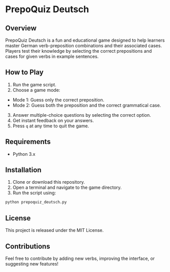 # PrepoQuiz Deutsch

## Overview

PrepoQuiz Deutsch is a fun and educational game designed to help learners master German verb-preposition combinations and their associated cases. Players test their knowledge by selecting the correct prepositions and cases for given verbs in example sentences.

## How to Play

1. Run the game script.
2. Choose a game mode:
  - Mode 1: Guess only the correct preposition.
  - Mode 2: Guess both the preposition and the correct grammatical case.

3. Answer multiple-choice questions by selecting the correct option.
4. Get instant feedback on your answers.
5. Press `q` at any time to quit the game.

## Requirements

- Python 3.x

## Installation
1. Clone or download this repository.
2. Open a terminal and navigate to the game directory.
3. Run the script using:
```bash
python prepoquiz_deutsch.py
```
## License

This project is released under the MIT License.

## Contributions
Feel free to contribute by adding new verbs, improving the interface, or suggesting new features!

